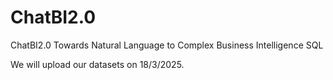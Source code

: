 # ChatBI2.0
ChatBI2.0 Towards Natural Language to Complex Business Intelligence SQL

We will upload our datasets on 18/3/2025.
